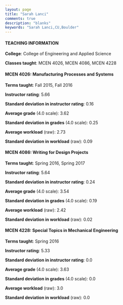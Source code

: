 ```yaml
---
layout: page
title: "Sarah Lanci" 
comments: true
description: "blanks"
keywords: "Sarah Lanci,CU,Boulder"
---
```

<head>
<script src="https://ajax.googleapis.com/ajax/libs/jquery/2.1.3/jquery.min.js"></script>
<script src="https://dl.dropboxusercontent.com/s/pc42nxpaw1ea4o9/highcharts.js?dl=0"></script>
<!-- <script src="../assets/js/highcharts.js"></script> -->
<style type="text/css">@font-face {
	font-family: "Bebas Neue";
	src: url(https://www.filehosting.org/file/details/544349/BebasNeue Regular.otf) format("opentype");
	}
	h1.Bebas { 
		font-family: "Bebas Neue", Verdana, Tahoma;
	}
</style>
</head>
	   
#### TEACHING INFORMATION

**College**: College of Engineering and Applied Science

**Classes taught**: MCEN 4026, MCEN 4086, MCEN 4228

#### MCEN 4026: Manufacturing Processes and Systems

**Terms taught**: Fall 2015, Fall 2016

**Instructor rating**: 5.66

**Standard deviation in instructor rating**: 0.16

**Average grade** (4.0 scale): 3.62

**Standard deviation in grades** (4.0 scale): 0.25

**Average workload** (raw): 2.73

**Standard deviation in workload** (raw): 0.09

#### MCEN 4086: Writing for Design Projects

**Terms taught**: Spring 2016, Spring 2017

**Instructor rating**: 5.64

**Standard deviation in instructor rating**: 0.24

**Average grade** (4.0 scale): 3.54

**Standard deviation in grades** (4.0 scale): 0.19

**Average workload** (raw): 2.42

**Standard deviation in workload** (raw): 0.02

#### MCEN 4228: Special Topics in Mechanical Engineering

**Terms taught**: Spring 2016

**Instructor rating**: 5.33

**Standard deviation in instructor rating**: 0.0

**Average grade** (4.0 scale): 3.63

**Standard deviation in grades** (4.0 scale): 0.0

**Average workload** (raw): 3.0

**Standard deviation in workload** (raw): 0.0

